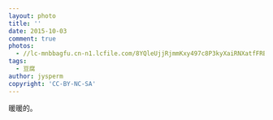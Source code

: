 ```yaml
---
layout: photo
title: ''
date: 2015-10-03
comment: true
photos:
  - //lc-mnbbagfu.cn-n1.lcfile.com/8YQleUjjRjmmKxy497c8P3kyXaiRNXatfFRBJmqw.jpg?imageView2/1/w/900/h/600
tags:
  - 豆腐
author: jysperm
copyright: 'CC-BY-NC-SA'
---
```

暖暖的。

